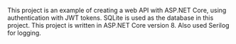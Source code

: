 This project is an example of creating a web API with ASP.NET Core, using authentication with JWT tokens. SQLite is used as the database in this project. This project is written in ASP.NET Core version 8.
Also used Serilog for logging.
